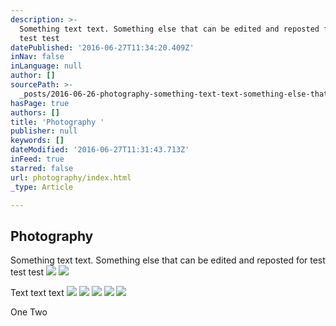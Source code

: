 ```yaml
---
description: >-
  Something text text. Something else that can be edited and reposted for test
  test test
datePublished: '2016-06-27T11:34:20.409Z'
inNav: false
inLanguage: null
author: []
sourcePath: >-
  _posts/2016-06-26-photography-something-text-text-something-else-that-can-be.md
hasPage: true
authors: []
title: 'Photography '
publisher: null
keywords: []
dateModified: '2016-06-27T11:31:43.713Z'
inFeed: true
starred: false
url: photography/index.html
_type: Article

---
```

## Photography 

Something text text. Something else that can be edited and reposted for test test test
![](https://imgflo.herokuapp.com/graph/vahj1ThiexotieMo/08c3f7da43798f337722924d19f88805/croprotate.jpg?cropheight=3889&cropwidth=3266&degrees=0&input=https%3A%2F%2Fthe-grid-user-content.s3-us-west-2.amazonaws.com%2F45990a15-b068-40d6-bad1-0c8470a59691.jpg&x=0&y=0)
![](https://the-grid-user-content.s3-us-west-2.amazonaws.com/191d8aef-a4f7-4eb5-9415-0719609ec1f5.jpg)

Text text text
![](https://imgflo.herokuapp.com/graph/vahj1ThiexotieMo/84c655a3c191da0e7d58c136eeed71a5/croprotate.jpg?cropheight=5076&cropwidth=3222&degrees=0&input=https%3A%2F%2Fthe-grid-user-content.s3-us-west-2.amazonaws.com%2F3ad8d424-a7e4-473c-a5b4-b913215510df.jpg&x=0&y=0)
![](https://imgflo.herokuapp.com/graph/vahj1ThiexotieMo/df35bf094a85557cde1d12ab611d4a6e/croprotate.jpg?cropheight=3265&cropwidth=4896&degrees=0&input=https%3A%2F%2Fthe-grid-user-content.s3-us-west-2.amazonaws.com%2F8ea2255d-f96b-4cbb-8f1d-fd663410f5a2.jpg&x=0&y=0)
![](https://imgflo.herokuapp.com/graph/vahj1ThiexotieMo/389a1d41f807dc9397ed11cac7d7a877/croprotate.jpg?cropheight=3624&cropwidth=4896&degrees=0&input=https%3A%2F%2Fthe-grid-user-content.s3-us-west-2.amazonaws.com%2Feff0a5c1-61c1-4568-935f-78387e48c41a.jpg&x=0&y=0)
![](https://imgflo.herokuapp.com/graph/vahj1ThiexotieMo/a3d0ef75609f1369ba84a1f618f5d78c/croprotate.jpg?cropheight=3437&cropwidth=3796&degrees=0&input=https%3A%2F%2Fthe-grid-user-content.s3-us-west-2.amazonaws.com%2Fa41c8bb0-7f4b-4d27-bc56-162860cd1dd2.jpg&x=535&y=43)
![](https://imgflo.herokuapp.com/graph/vahj1ThiexotieMo/33b05e5409ea21eda877f5337f4451b2/croprotate.jpg?cropheight=3427&cropwidth=4782&degrees=0&input=https%3A%2F%2Fthe-grid-user-content.s3-us-west-2.amazonaws.com%2Fc7ebad2c-29e1-4b54-8ae7-af2535e21e48.jpg&x=0&y=0)

One Two